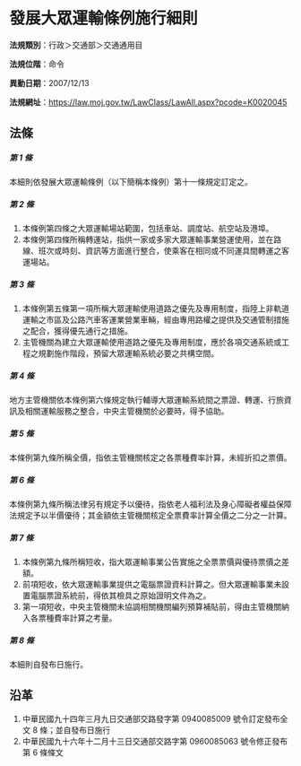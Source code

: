 # 發展大眾運輸條例施行細則




**法規類別**：行政＞交通部＞交通通用目

**法規位階**：命令

**異動日期**：2007/12/13  

**法規網址**：https://law.moj.gov.tw/LawClass/LawAll.aspx?pcode=K0020045



## 法條
##### 第 1 條
本細則依發展大眾運輸條例（以下簡稱本條例）第十一條規定訂定之。

##### 第 2 條
1. 本條例第四條之大眾運輸場站範圍，包括車站、調度站、航空站及港埠。
1. 本條例第四條所稱轉運站，指供一家或多家大眾運輸事業營運使用，並在路線、班次或時刻、資訊等方面進行整合，使乘客在相同或不同運具間轉運之客運場站。

##### 第 3 條
1. 本條例第五條第一項所稱大眾運輸使用道路之優先及專用制度，指陸上非軌道運輸之市區及公路汽車客運業營業車輛，經由專用路權之提供及交通管制措施之配合，獲得優先通行之措施。
1. 主管機關為建立大眾運輸使用道路之優先及專用制度，應於各項交通系統或工程之規劃施作階段，預留大眾運輸系統必要之共構空間。

##### 第 4 條
地方主管機關依本條例第六條規定執行輔導大眾運輸系統間之票證、轉運、行旅資訊及相關運輸服務之整合，中央主管機關於必要時，得予協助。

##### 第 5 條
本條例第九條所稱全價，指依主管機關核定之各票種費率計算，未經折扣之票價。

##### 第 6 條
本條例第九條所稱法律另有規定予以優待，指依老人福利法及身心障礙者權益保障法規定予以半價優待；其金額依主管機關核定全票費率計算全價之二分之一計算。

##### 第 7 條
1. 本條例第九條所稱短收，指大眾運輸事業公告實施之全票票價與優待票價之差額。
1. 前項短收，依大眾運輸事業提供之電腦票證資料計算之。但大眾運輸事業未設置電腦票證系統前，得依其檢具之原始證明文件為之。
1. 第一項短收，中央主管機關未協調相關機關編列預算補貼前，得由主管機關納入各票種費率計算之考量。

##### 第 8 條
本細則自發布日施行。

## 沿革
1. 中華民國九十四年三月九日交通部交路發字第 0940085009 號令訂定發布全文 8  條；並自發布日施行
1. 中華民國九十六年十二月十三日交通部交路字第 0960085063 號令修正發布第 6  條條文                                              

